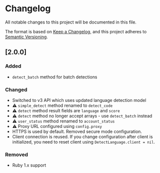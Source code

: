 # Changelog

All notable changes to this project will be documented in this file.

The format is based on [Keep a Changelog](https://keepachangelog.com/en/1.1.0/),
and this project adheres to [Semantic Versioning](https://semver.org/spec/v2.0.0.html).


## [2.0.0]

### Added
- `detect_batch` method for batch detections

### Changed
- Switched to v3 API which uses updated language detection model
- ⚠️ `simple_detect` method renamed to `detect_code`
- ⚠️ `detect` method result fields are `language` and `score`
- ⚠️ `detect` method no longer accept arrays - use `detect_batch` instead
- ⚠️ `user_status` method renamed to `account_status`
- ⚠️ Proxy URL configured using `config.proxy`
- HTTPS is used by default. Removed secure mode configuration.
- Client connection is reused. If you change configuration after client is initialized, you need to reset client using `DetectLanguage.client = nil`.

### Removed
- Ruby 1.x support